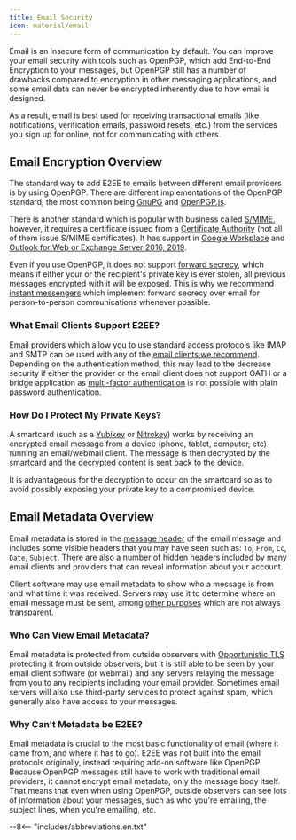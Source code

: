 ```yaml
---
title: Email Security
icon: material/email
---
```


Email is an insecure form of communication by default. You can improve your email security with tools such as OpenPGP, which add End-to-End Encryption to your messages, but OpenPGP still has a number of drawbacks compared to encryption in other messaging applications, and some email data can never be encrypted inherently due to how email is designed.

As a result, email is best used for receiving transactional emails (like notifications, verification emails, password resets, etc.) from the services you sign up for online, not for communicating with others.

## Email Encryption Overview

The standard way to add E2EE to emails between different email providers is by using OpenPGP. There are different implementations of the OpenPGP standard, the most common being [GnuPG](https://en.wikipedia.org/wiki/GNU_Privacy_Guard) and [OpenPGP.js](https://openpgpjs.org).

There is another standard which is popular with business called [S/MIME](https://en.wikipedia.org/wiki/S/MIME), however, it requires a certificate issued from a [Certificate Authority](https://en.wikipedia.org/wiki/Certificate_authority) (not all of them issue S/MIME certificates). It has support in [Google Workplace](https://support.google.com/a/topic/9061730?hl=en&ref_topic=9061731) and [Outlook for Web or Exchange Server 2016, 2019](https://support.office.com/en-us/article/encrypt-messages-by-using-s-mime-in-outlook-on-the-web-878c79fc-7088-4b39-966f-14512658f480).

Even if you use OpenPGP, it does not support [forward secrecy](https://en.wikipedia.org/wiki/Forward_secrecy), which means if either your or the recipient's private key is ever stolen, all previous messages encrypted with it will be exposed. This is why we recommend [instant messengers](../real-time-communication.md) which implement forward secrecy over email for person-to-person communications whenever possible.

### What Email Clients Support E2EE?

Email providers which allow you to use standard access protocols like IMAP and SMTP can be used with any of the [email clients we recommend](../email-clients.md). Depending on the authentication method, this may lead to the decrease security if either the provider or the email client does not support OATH or a bridge application as [multi-factor authentication](multi-factor-authentication.md) is not possible with plain password authentication.

### How Do I Protect My Private Keys?

A smartcard (such as a [Yubikey](https://support.yubico.com/hc/en-us/articles/360013790259-Using-Your-YubiKey-with-OpenPGP) or [Nitrokey](https://www.nitrokey.com)) works by receiving an encrypted email message from a device (phone, tablet, computer, etc) running an email/webmail client. The message is then decrypted by the smartcard and the decrypted content is sent back to the device.

It is advantageous for the decryption to occur on the smartcard so as to avoid possibly exposing your private key to a compromised device.

## Email Metadata Overview

Email metadata is stored in the [message header](https://en.wikipedia.org/wiki/Email#Message_header) of the email message and includes some visible headers that you may have seen such as: `To`, `From`, `Cc`, `Date`, `Subject`. There are also a number of hidden headers included by many email clients and providers that can reveal information about your account.

Client software may use email metadata to show who a message is from and what time it was received. Servers may use it to determine where an email message must be sent, among [other purposes](https://en.wikipedia.org/wiki/Email#Message_header) which are not always transparent.

### Who Can View Email Metadata?

Email metadata is protected from outside observers with [Opportunistic TLS](https://en.wikipedia.org/wiki/Opportunistic_TLS) protecting it from outside observers, but it is still able to be seen by your email client software (or webmail) and any servers relaying the message from you to any recipients including your email provider. Sometimes email servers will also use third-party services to protect against spam, which generally also have access to your messages.

### Why Can't Metadata be E2EE?

Email metadata is crucial to the most basic functionality of email (where it came from, and where it has to go). E2EE was not built into the email protocols originally, instead requiring add-on software like OpenPGP. Because OpenPGP messages still have to work with traditional email providers, it cannot encrypt email metadata, only the message body itself. That means that even when using OpenPGP, outside observers can see lots of information about your messages, such as who you're emailing, the subject lines, when you're emailing, etc.

--8<-- "includes/abbreviations.en.txt"
